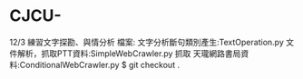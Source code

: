 # CJCU-
12/3 練習文字探勘、與情分析 
檔案:
文字分析斷句類別產生:TextOperation.py
文件解析，抓取PTT資料:SimpleWebCrawler.py
抓取 天瓏網路書局資料:ConditionalWebCrawler.py
$ git checkout .
